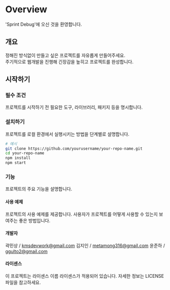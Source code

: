 # Overview

'Sprint Debug'에 오신 것을 환영합니다.

## 개요

정해진 방식없이 만들고 싶은 프로젝트를 자유롭게 만들어주세요.<br/>
주기적으로 웹개발을 진행해 긴장감을 높히고 프로젝트를 완성합니다.

## 시작하기

### 필수 조건

프로젝트를 시작하기 전 필요한 도구, 라이브러리, 패키지 등을 명시합니다.

### 설치하기

프로젝트를 로컬 환경에서 실행시키는 방법을 단계별로 설명합니다.

```bash
# 예시
git clone https://github.com/yourusername/your-repo-name.git
cd your-repo-name
npm install
npm start
```

### 기능

프로젝트의 주요 기능을 설명합니다.

#### 사용 예제

프로젝트의 사용 예제를 제공합니다. 사용자가 프로젝트를 어떻게 사용할 수 있는지 보여주는 좋은 방법입니다.

#### 개발자

곽민상 / kmsdevwork@gmail.com
김지인 / metamong316@gmail.com
윤준하 / ggulto2@gmail.com

#### 라이센스

이 프로젝트는 라이센스 이름 라이센스가 적용되어 있습니다. 자세한 정보는 LICENSE 파일을 참고하세요.
